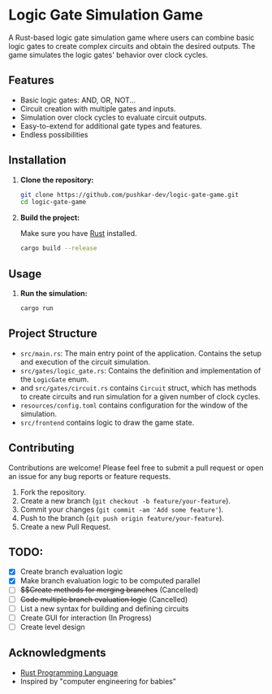 # Logic Gate Simulation Game

A Rust-based logic gate simulation game where users can combine basic logic gates to create complex circuits and obtain the desired outputs. The game simulates the logic gates' behavior over clock cycles.

## Features

- Basic logic gates: AND, OR, NOT...
- Circuit creation with multiple gates and inputs.
- Simulation over clock cycles to evaluate circuit outputs.
- Easy-to-extend for additional gate types and features.
- Endless possibilities

## Installation

1. **Clone the repository:**

    ```bash
    git clone https://github.com/pushkar-dev/logic-gate-game.git
    cd logic-gate-game
    ```

2. **Build the project:**

    Make sure you have [Rust](https://www.rust-lang.org/tools/install) installed.

    ```bash
    cargo build --release
    ```

## Usage

1. **Run the simulation:**

    ```bash
    cargo run
    ```

## Project Structure

- `src/main.rs`: The main entry point of the application. Contains the setup and execution of the circuit simulation.
- `src/gates/logic_gate.rs`: Contains the definition and implementation of the `LogicGate` enum.
- and `src/gates/circuit.rs` contains `Circuit` struct, which has methods to create circuits and run simulation for a given number of clock cycles.
- `resources/config.toml` contains configuration for the window of the simulation.
- `src/frontend` contains logic to draw the game state.

## Contributing

Contributions are welcome! Please feel free to submit a pull request or open an issue for any bug reports or feature requests.

1. Fork the repository.
2. Create a new branch (`git checkout -b feature/your-feature`).
3. Commit your changes (`git commit -am 'Add some feature'`).
4. Push to the branch (`git push origin feature/your-feature`).
5. Create a new Pull Request.

## TODO:

 - [X] Create branch evaluation logic
 - [X] Make branch evaluation logic to be computed parallel
 - [ ] ~~$$Create methods for merging branches~~ (Cancelled)
 - [ ] ~~Code multiple branch evaluation logic~~ (Cancelled)
 - [ ] List a new syntax for building and defining circuits
 - [ ] Create GUI for interaction (In Progress)
 - [ ] Create level design 

## Acknowledgments

- [Rust Programming Language](https://www.rust-lang.org/)
- Inspired by  "computer engineering for babies" 

